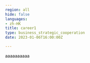 ```yaml
---
region: all
hide: false
languages:
- zh-HK
title: career1
type: business_strategic_cooperation
date: 2023-01-06T16:00:00Z

---
```

aaaaaaaaaa